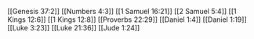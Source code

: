 [[Genesis 37:2]]
[[Numbers 4:3]]
[[1 Samuel 16:21]]
[[2 Samuel 5:4]]
[[1 Kings 12:6]]
[[1 Kings 12:8]]
[[Proverbs 22:29]]
[[Daniel 1:4]]
[[Daniel 1:19]]
[[Luke 3:23]]
[[Luke 21:36]]
[[Jude 1:24]]
